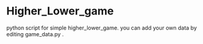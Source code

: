 # Higher_Lower_game

python script for simple higher_lower_game. you can add your own data by editing game_data.py .

